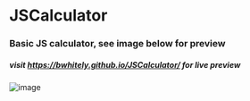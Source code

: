 # JSCalculator

### Basic JS calculator, see image below for preview

##### visit https://bwhitely.github.io/JSCalculator/ for live preview

![image](https://puu.sh/HJnKp/e653fc4000.png)
